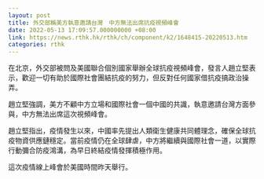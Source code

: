 ```yaml
---
layout: post
title: 外交部稱美方執意邀請台灣　中方無法出席抗疫視頻峰會
date: 2022-05-13 17:09:57.000000000 +08:00
link: https://news.rthk.hk/rthk/ch/component/k2/1648415-20220513.htm
categories: rthk
---
```


在北京，外交部被問及美國聯合個別國家舉辦全球抗疫視頻峰會，發言人趙立堅表示，歡迎一切有助於國際社會團結抗疫的努力，但反對任何國家借抗疫搞政治操弄。

趙立堅強調，美方不顧中方立場和國際社會一個中國的共識，執意邀請台灣方面參與，中方無法出席這次視頻峰會。

趙立堅指出，疫情發生以來，中國率先提出人類衛生健康共同體理念，確保全球抗疫物資供應鏈穩定。當前疫情仍在全球肆虐，中方將繼續與國際社會一道，以實際行動彌合防疫鴻溝，為早日終結疫情發揮積極作用。

這次疫情線上峰會於美國時間昨天舉行。
